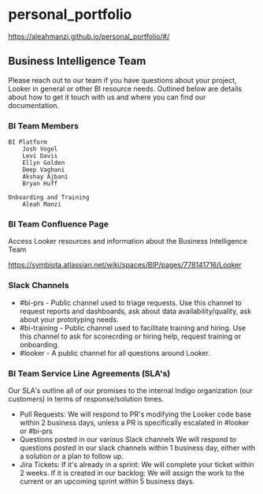 # personal_portfolio
https://aleahmanzi.github.io/personal_portfolio/#/






## Business Intelligence Team
Please reach out to our team if you have questions about your project, Looker in general or other BI resource needs. Outlined below are details about how to get it touch with us and where you can find our documentation.

### BI Team Members
    BI Platform
        Josh Vogel 
        Levi Davis
        Ellyn Golden 
        Deep Vaghani
        Akshay Ajbani
        Bryan Huff
    
    Onboarding and Training
        Aleah Manzi

### BI Team Confluence Page
Access Looker resources and information about the Business Intelligence Team

https://symbiota.atlassian.net/wiki/spaces/BIP/pages/778141716/Looker

### Slack Channels
* #bi-prs - Public channel used to triage requests. Use this channel to request reports and dashboards, ask about data availability/quality, ask about your prototyping needs.
* #bi-training - Public channel used to facilitate training and hiring.  Use this channel to ask for scorecrding or hiring help, request training or onboarding.
* #looker - A public channel for all questions around Looker. 

### BI Team Service Line Agreements (SLA's)
Our SLA's outline all of our promises to the internal Indigo organization (our customers) in terms of response/solution times.

* Pull Requests:
We will respond to PR's modifying the Looker code base within 2 business days, unless a PR is specifically escalated in #looker or #bi-prs
* Questions posted in our various Slack channels
We will respond to questions posted in our slack channels within 1 business day, either with a solution or a plan to follow up. 
* Jira Tickets:
If it's already in a sprint: We will complete your ticket within 2 weeks.
If it is created in our backlog: We will assign the work to the current or an upcoming sprint within 5 business days.
